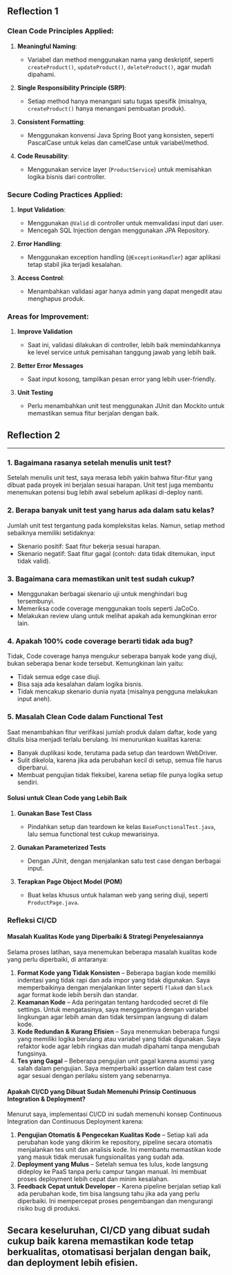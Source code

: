 ## Reflection 1

### Clean Code Principles Applied:
1. **Meaningful Naming**:
    - Variabel dan method menggunakan nama yang deskriptif, seperti `createProduct()`, `updateProduct()`, `deleteProduct()`, agar mudah dipahami.

2. **Single Responsibility Principle (SRP)**:
    - Setiap method hanya menangani satu tugas spesifik (misalnya, `createProduct()` hanya menangani pembuatan produk).

3. **Consistent Formatting**:
    - Menggunakan konvensi Java Spring Boot yang konsisten, seperti PascalCase untuk kelas dan camelCase untuk variabel/method.

4. **Code Reusability**:
    - Menggunakan service layer (`ProductService`) untuk memisahkan logika bisnis dari controller.

### Secure Coding Practices Applied:
1. **Input Validation**:
    - Menggunakan `@Valid` di controller untuk memvalidasi input dari user.
    - Mencegah SQL Injection dengan menggunakan JPA Repository.

2. **Error Handling**:
    - Menggunakan exception handling (`@ExceptionHandler`) agar aplikasi tetap stabil jika terjadi kesalahan.

3. **Access Control**:
    - Menambahkan validasi agar hanya admin yang dapat mengedit atau menghapus produk.

### Areas for Improvement:
1. **Improve Validation**
    - Saat ini, validasi dilakukan di controller, lebih baik memindahkannya ke level service untuk pemisahan tanggung jawab yang lebih baik.

2. **Better Error Messages**
    - Saat input kosong, tampilkan pesan error yang lebih user-friendly.

3. **Unit Testing**
    - Perlu menambahkan unit test menggunakan JUnit dan Mockito untuk memastikan semua fitur berjalan dengan baik.


## Reflection 2

---

### 1. Bagaimana rasanya setelah menulis unit test?
Setelah menulis unit test, saya merasa lebih yakin bahwa fitur-fitur yang dibuat pada proyek ini berjalan sesuai harapan. Unit test juga membantu menemukan potensi bug lebih awal sebelum aplikasi di-deploy nanti.

### 2. Berapa banyak unit test yang harus ada dalam satu kelas?
Jumlah unit test tergantung pada kompleksitas kelas. Namun, setiap method sebaiknya memiliki setidaknya:
- Skenario positif: Saat fitur bekerja sesuai harapan.
- Skenario negatif: Saat fitur gagal (contoh: data tidak ditemukan, input tidak valid).

### 3. Bagaimana cara memastikan unit test sudah cukup?
- Menggunakan berbagai skenario uji untuk menghindari bug tersembunyi.
- Memeriksa code coverage menggunakan tools seperti JaCoCo.
- Melakukan review ulang untuk melihat apakah ada kemungkinan error lain.

### 4. Apakah 100% code coverage berarti tidak ada bug?
Tidak, Code coverage hanya mengukur seberapa banyak kode yang diuji, bukan seberapa benar kode tersebut. Kemungkinan lain yaitu:
- Tidak semua edge case diuji.
- Bisa saja ada kesalahan dalam logika bisnis.
- Tidak mencakup skenario dunia nyata (misalnya pengguna melakukan input aneh).

### 5. Masalah Clean Code dalam Functional Test
Saat menambahkan fitur verifikasi jumlah produk dalam daftar, kode yang ditulis bisa menjadi terlalu berulang. Ini menurunkan kualitas karena:
- Banyak duplikasi kode, terutama pada setup dan teardown WebDriver.
- Sulit dikelola, karena jika ada perubahan kecil di setup, semua file harus diperbarui.
- Membuat pengujian tidak fleksibel, karena setiap file punya logika setup sendiri.

#### **Solusi untuk Clean Code yang Lebih Baik**
1. **Gunakan Base Test Class**
    - Pindahkan setup dan teardown ke kelas `BaseFunctionalTest.java`, lalu semua functional test cukup mewarisinya.

2. **Gunakan Parameterized Tests**
    - Dengan JUnit, dengan menjalankan satu test case dengan berbagai input.

3. **Terapkan Page Object Model (POM)**
    - Buat kelas khusus untuk halaman web yang sering diuji, seperti `ProductPage.java`.

### **Refleksi CI/CD**

#### **Masalah Kualitas Kode yang Diperbaiki & Strategi Penyelesaiannya**
Selama proses latihan, saya menemukan beberapa masalah kualitas kode yang perlu diperbaiki, di antaranya:

1. **Format Kode yang Tidak Konsisten** – Beberapa bagian kode memiliki indentasi yang tidak rapi dan ada impor yang tidak digunakan. Saya memperbaikinya dengan menjalankan linter seperti `flake8` dan `black` agar format kode lebih bersih dan standar.
2. **Keamanan Kode** – Ada peringatan tentang hardcoded secret di file settings. Untuk mengatasinya, saya menggantinya dengan variabel lingkungan agar lebih aman dan tidak tersimpan langsung di dalam kode.
3. **Kode Redundan & Kurang Efisien** – Saya menemukan beberapa fungsi yang memiliki logika berulang atau variabel yang tidak digunakan. Saya refaktor kode agar lebih ringkas dan mudah dipahami tanpa mengubah fungsinya.
4. **Tes yang Gagal** – Beberapa pengujian unit gagal karena asumsi yang salah dalam pengujian. Saya memperbaiki assertion dalam test case agar sesuai dengan perilaku sistem yang sebenarnya.

#### **Apakah CI/CD yang Dibuat Sudah Memenuhi Prinsip Continuous Integration & Deployment?**
Menurut saya, implementasi CI/CD ini sudah memenuhi konsep Continuous Integration dan Continuous Deployment karena:

1. **Pengujian Otomatis & Pengecekan Kualitas Kode** – Setiap kali ada perubahan kode yang dikirim ke repository, pipeline secara otomatis menjalankan tes unit dan analisis kode. Ini membantu memastikan kode yang masuk tidak merusak fungsionalitas yang sudah ada.
2. **Deployment yang Mulus** – Setelah semua tes lulus, kode langsung dideploy ke PaaS tanpa perlu campur tangan manual. Ini membuat proses deployment lebih cepat dan minim kesalahan.
3. **Feedback Cepat untuk Developer** – Karena pipeline berjalan setiap kali ada perubahan kode, tim bisa langsung tahu jika ada yang perlu diperbaiki. Ini mempercepat proses pengembangan dan mengurangi risiko bug di produksi.

Secara keseluruhan, CI/CD yang dibuat sudah cukup baik karena memastikan kode tetap berkualitas, otomatisasi berjalan dengan baik, dan deployment lebih efisien.
---
